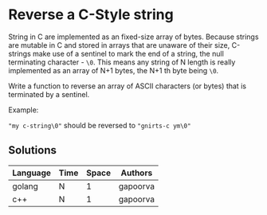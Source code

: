 # Reverse a C-Style string

String in C are implemented as an fixed-size array of bytes. Because strings are mutable in C and stored in arrays that are unaware of their size, C-strings make use of a sentinel to mark the end of a string, the null terminating character - `\0`. This means any string of N length is really implemented as an array of N+1 bytes, the N+1 th byte being `\0`.

Write a function to reverse an array of ASCII characters (or bytes) that is terminated by a sentinel. 

Example:

`"my c-string\0"` should be reversed to `"gnirts-c ym\0"` 

## Solutions

| Language | Time   | Space | Authors  |
|----------|--------|-------|----------|
| golang   | N      | 1     | gapoorva |
| c++      | N      | 1     | gapoorva |
